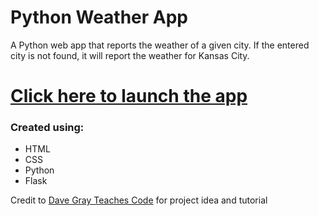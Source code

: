 # Python Weather App

A Python web app that reports the weather of a given city. If the entered city is not found, it will report the weather for Kansas City.

# [Click here to launch the app](https://python-weather-o9ui.onrender.com)

### Created using:

- HTML
- CSS
- Python
- Flask

Credit to [Dave Gray Teaches Code](https://courses.davegray.codes/) for project idea and tutorial
